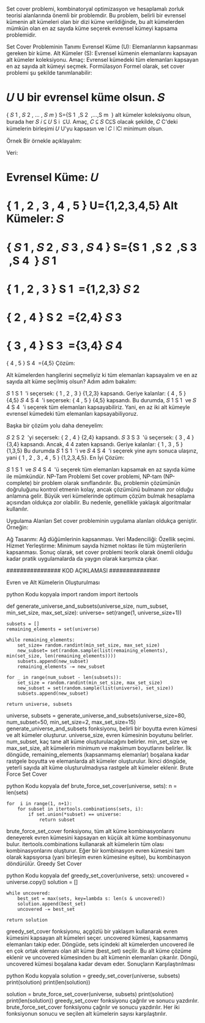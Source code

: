 Set cover problemi, kombinatoryal optimizasyon ve hesaplamalı zorluk teorisi alanlarında önemli bir problemdir. Bu problem, belirli bir evrensel kümenin alt kümeleri olan bir dizi küme verildiğinde, bu alt kümelerden mümkün olan en az sayıda küme seçerek evrensel kümeyi kapsama problemidir.

Set Cover Probleminin Tanımı
Evrensel Küme (U): Elemanlarının kapsanması gereken bir küme.
Alt Kümeler (S): Evrensel kümenin elemanlarını kapsayan alt kümeler koleksiyonu.
Amaç: Evrensel kümedeki tüm elemanları kapsayan en az sayıda alt kümeyi seçmek.
Formülasyon
Formel olarak, set cover problemi şu şekilde tanımlanabilir:

𝑈
U bir evrensel küme olsun.
𝑆
=
{
𝑆
1
,
𝑆
2
,
…
,
𝑆
𝑚
}
S={S 
1
​
 ,S 
2
​
 ,…,S 
m
​
 } alt kümeler koleksiyonu olsun, burada her 
𝑆
𝑖
⊆
𝑈
S 
i
​
 ⊆U.
Amaç, 
𝐶
⊆
𝑆
C⊆S olacak şekilde, 
𝐶
C'deki kümelerin birleşimi 
𝑈
U'yu kapsasın ve 
∣
𝐶
∣
∣C∣ minimum olsun.

Örnek
Bir örnekle açıklayalım:

Veri:

Evrensel Küme: 
𝑈
=
{
1
,
2
,
3
,
4
,
5
}
U={1,2,3,4,5}
Alt Kümeler: 
𝑆
=
{
𝑆
1
,
𝑆
2
,
𝑆
3
,
𝑆
4
}
S={S 
1
​
 ,S 
2
​
 ,S 
3
​
 ,S 
4
​
 }
𝑆
1
=
{
1
,
2
,
3
}
S 
1
​
 ={1,2,3}
𝑆
2
=
{
2
,
4
}
S 
2
​
 ={2,4}
𝑆
3
=
{
3
,
4
}
S 
3
​
 ={3,4}
𝑆
4
=
{
4
,
5
}
S 
4
​
 ={4,5}
Çözüm:

Alt kümelerden hangilerini seçmeliyiz ki tüm elemanları kapsayalım ve en az sayıda alt küme seçilmiş olsun?
Adım adım bakalım:

𝑆
1
S 
1
​
 'i seçersek: 
{
1
,
2
,
3
}
{1,2,3} kapsandı.
Geriye kalanlar: 
{
4
,
5
}
{4,5}
𝑆
4
S 
4
​
 'i seçersek: 
{
4
,
5
}
{4,5} kapsandı.
Bu durumda, 
𝑆
1
S 
1
​
  ve 
𝑆
4
S 
4
​
 'i seçerek tüm elemanları kapsayabiliriz. Yani, en az iki alt kümeyle evrensel kümedeki tüm elemanları kapsayabiliyoruz.

Başka bir çözüm yolu daha deneyelim:

𝑆
2
S 
2
​
 'yi seçersek: 
{
2
,
4
}
{2,4} kapsandı.
𝑆
3
S 
3
​
 'ü seçersek: 
{
3
,
4
}
{3,4} kapsandı. Ancak, 
4
4 zaten kapsandı.
Geriye kalanlar: 
{
1
,
3
,
5
}
{1,3,5}
Bu durumda 
𝑆
1
S 
1
​
 'i ve 
𝑆
4
S 
4
​
 'i seçerek yine aynı sonuca ulaşırız, yani 
{
1
,
2
,
3
,
4
,
5
}
{1,2,3,4,5}.
En İyi Çözüm:

𝑆
1
S 
1
​
  ve 
𝑆
4
S 
4
​
 'ü seçerek tüm elemanları kapsamak en az sayıda küme ile mümkündür.
NP-Tam Problemi
Set cover problemi, NP-tam (NP-complete) bir problem olarak sınıflandırılır. Bu, problemin çözümünün doğruluğunu kontrol etmenin kolay, ancak çözümünü bulmanın zor olduğu anlamına gelir. Büyük veri kümelerinde optimum çözüm bulmak hesaplama açısından oldukça zor olabilir. Bu nedenle, genellikle yaklaşık algoritmalar kullanılır.

Uygulama Alanları
Set cover probleminin uygulama alanları oldukça geniştir. Örneğin:

Ağ Tasarımı: Ağ düğümlerinin kapsanması.
Veri Madenciliği: Özellik seçimi.
Hizmet Yerleştirme: Minimum sayıda hizmet noktası ile tüm müşterilerin kapsanması.
Sonuç olarak, set cover problemi teorik olarak önemli olduğu kadar pratik uygulamalarda da yaygın olarak karşımıza çıkar.

################ KOD AÇIKLAMASI ###############

Evren ve Alt Kümelerin Oluşturulması

python
Kodu kopyala
import random
import itertools

def generate_universe_and_subsets(universe_size, num_subset, min_set_size, max_set_size):
    universe= set(range(1, universe_size+1))

    subsets = []
    remaining_elements = set(universe)

    while remaining_elements:
        set_size= random.randint(min_set_size, max_set_size)
        new_subset= set(random.sample(list(remaining_elements), min(set_size, len(remaining_elements))))
        subsets.append(new_subset)
        remaining_elements -= new_subset

    for _ in range(num_subset - len(subsets)):
        set_size = random.randint(min_set_size, max_set_size)
        new_subset = set(random.sample(list(universe), set_size))
        subsets.append(new_subset)

    return universe, subsets

universe, subsets = generate_universe_and_subsets(universe_size=80, num_subset=50, min_set_size=2, max_set_size=15)
generate_universe_and_subsets fonksiyonu, belirli bir boyutta evren kümesi ve alt kümeler oluşturur.
universe_size, evren kümesinin boyutunu belirler.
num_subset, kaç tane alt küme oluşturulacağını belirler.
min_set_size ve max_set_size, alt kümelerin minimum ve maksimum boyutlarını belirler.
İlk döngüde, remaining_elements (kapsanmamış elemanlar) boşalana kadar rastgele boyutta ve elemanlarda alt kümeler oluşturulur.
İkinci döngüde, yeterli sayıda alt küme oluşturulmadıysa rastgele alt kümeler eklenir.
Brute Force Set Cover

python
Kodu kopyala
def brute_force_set_cover(universe, sets):
    n = len(sets)

    for  i in range(1, n+1):
        for subset in itertools.combinations(sets, i):
            if set.union(*subset) == universe:
                return subset
brute_force_set_cover fonksiyonu, tüm alt küme kombinasyonlarını deneyerek evren kümesini kapsayan en küçük alt küme kombinasyonunu bulur.
itertools.combinations kullanarak alt kümelerin tüm olası kombinasyonlarını oluşturur.
Eğer bir kombinasyon evren kümesini tam olarak kapsıyorsa (yani birleşim evren kümesine eşitse), bu kombinasyon döndürülür.
Greedy Set Cover

python
Kodu kopyala
def greedy_set_cover(universe, sets):
    uncovered = universe.copy()
    solution = []

    while uncovered:
        best_set = max(sets, key=lambda s: len(s & uncovered))
        solution.append(best_set)
        uncovered -= best_set

    return solution
greedy_set_cover fonksiyonu, açgözlü bir yaklaşım kullanarak evren kümesini kapsayan alt kümeleri seçer.
uncovered kümesi, kapsanmamış elemanları takip eder.
Döngüde, sets içindeki alt kümelerden uncovered ile en çok ortak elemanı olan alt küme (best_set) seçilir.
Bu alt küme çözüme eklenir ve uncovered kümesinden bu alt kümenin elemanları çıkarılır.
Döngü, uncovered kümesi boşalana kadar devam eder.
Sonuçların Karşılaştırılması

python
Kodu kopyala
solution = greedy_set_cover(universe, subsets)
print(solution)
print(len(solution))

solution = brute_force_set_cover(universe, subsets)
print(solution)
print(len(solution))
greedy_set_cover fonksiyonu çağrılır ve sonucu yazdırılır.
brute_force_set_cover fonksiyonu çağrılır ve sonucu yazdırılır.
Her iki fonksiyonun sonucu ve seçilen alt kümelerin sayısı karşılaştırılır.

